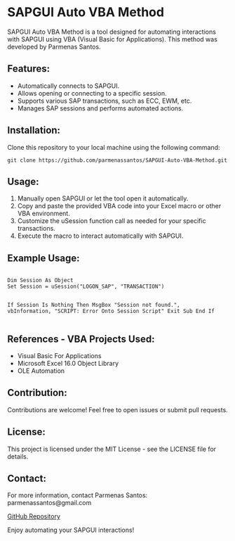 <!DOCTYPE html>
<html lang="en">
<head>
    <meta charset="UTF-8">
    <meta name="viewport" content="width=device-width, initial-scale=1.0">
</head>
<body>

<h1>SAPGUI Auto VBA Method</h1>

<p>SAPGUI Auto VBA Method is a tool designed for automating interactions with 
SAPGUI using VBA (Visual Basic for Applications). This method was developed by Parmenas Santos.</p>

<h2>Features:</h2>
<ul>
    <li>Automatically connects to SAPGUI.</li>
    <li>Allows opening or connecting to a specific session.</li>
    <li>Supports various SAP transactions, such as ECC, EWM, etc.</li>
    <li>Manages SAP sessions and performs automated actions.</li>
</ul>

<h2>Installation:</h2>
<p>Clone this repository to your local machine using the following command:</p>

<pre><code>git clone https://github.com/parmenassantos/SAPGUI-Auto-VBA-Method.git</code></pre>

<h2>Usage:</h2>
<ol>
    <li>Manually open SAPGUI or let the tool open it automatically.</li>
    <li>Copy and paste the provided VBA code into your Excel macro or other VBA environment.</li>
    <li>Customize the uSession function call as needed for your specific transactions.</li>
    <li>Execute the macro to interact automatically with SAPGUI.</li>
</ol>

<h2>Example Usage:</h2>
<pre><code>
Dim Session As Object
Set Session = uSession("LOGON_SAP", "TRANSACTION")

If Session Is Nothing Then
    MsgBox "Session not found.", vbInformation, "SCRIPT: Error Onto Session Script"
    Exit Sub
End If
</code></pre>

<h2>References - VBA Projects Used:</h2>
<ul>
    <li>Visual Basic For Applications</li>
    <li>Microsoft Excel 16.0 Object Library</li>
    <li>OLE Automation</li>
</ul>

<h2>Contribution:</h2>
<p>Contributions are welcome! Feel free to open issues or submit pull requests.</p>

<h2>License:</h2>
<p>This project is licensed under the MIT License - see the LICENSE file for details.</p>

<h2>Contact:</h2>
<p>For more information, contact Parmenas Santos: parmenassantos@gmail.com</p>

<a href="https://github.com/parmenassantos/SAPGUI-Auto-VBA-Method.git">GitHub Repository</a>

<p>Enjoy automating your SAPGUI interactions!</p>

</body>
</html>

